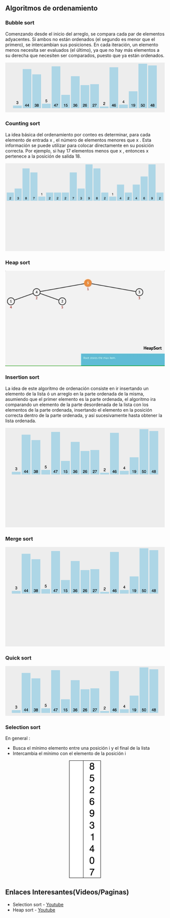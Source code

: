 ## Algoritmos de ordenamiento

### Bubble sort
Comenzando desde el inicio del arreglo, se compara cada par de elementos adyacentes. Si ambos no están ordenados (el segundo es menor que el primero), se intercambian sus posiciones. En cada iteración, un elemento menos necesita ser evaluados (el último), ya que no hay más elementos a su derecha que necesiten ser comparados, puesto que ya están ordenados.

<p align="center">
  <img  src="https://github.com/syordya/CSUNSA-EDA/blob/master/Practica01/images/burbuja.gif">
</p>

### Counting sort
La idea básica del ordenamiento por conteo es determinar, para cada elemento de entrada x , el número de elementos menores que x . Esta información se puede utilizar para colocar directamente en su posición correcta. Por ejemplo, si hay 17 elementos menos que x , entonces x pertenece a la posición de salida 18.
<p align="center">
  <img  src="https://github.com/syordya/CSUNSA-EDA/blob/master/Practica01/images/counting.gif">
</p>

### Heap sort
<p align="center">
  <img  src="https://github.com/syordya/CSUNSA-EDA/blob/master/Practica01/images/heap.gif">
</p>

### Insertion sort
La idea de este algoritmo de ordenación consiste en ir insertando un elemento de la lista ó un arreglo en la parte ordenada de la misma, asumiendo que el primer elemento es la parte ordenada, el algoritmo ira comparando un elemento de la parte desordenada de la lista con los elementos de la parte ordenada, insertando el elemento en la posición correcta dentro de la parte ordenada, y así sucesivamente hasta obtener la lista ordenada.
<p align="center">
  <img  src="https://github.com/syordya/CSUNSA-EDA/blob/master/Practica01/images/insercion.gif">
</p>

### Merge sort

<p align="center">
  <img  src="https://github.com/syordya/CSUNSA-EDA/blob/master/Practica01/images/merge.gif">
</p>

### Quick sort
<p align="center">
  <img  src="https://github.com/syordya/CSUNSA-EDA/blob/master/Practica01/images/quick.gif">
</p>

### Selection sort
En general : 
 - Busca el mínimo elemento entre una posición i y el final de la lista
 - Intercambia el mínimo con el elemento de la posición i
 
 <p align="center">
  <img  src="https://github.com/syordya/CSUNSA-EDA/blob/master/Practica01/images/selection.gif">
</p>

## Enlaces Interesantes(Videos/Paginas)
* Selection sort - [Youtube](https://www.youtube.com/watch?v=GUDLRan2DWM)
* Heap sort - [Youtube](https://www.youtube.com/watch?v=2DmK_H7IdTo)
